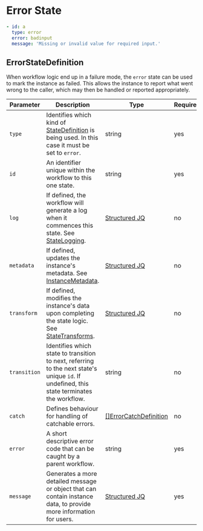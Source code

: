 # Error State

```yaml
- id: a
  type: error
  error: badinput
  message: 'Missing or invalid value for required input.'
```

## ErrorStateDefinition 

When workflow logic end up in a failure mode, the `error` state can be used to mark the instance as failed. This allows the instance to report what went wrong to the caller, which may then be handled or reported appropriately.

| Parameter | Description | Type | Required |
| --- | --- | --- | --- |
| `type` | Identifies which kind of [StateDefinition](./states.md) is being used. In this case it must be set to `error`. | string | yes | 
| `id` | An identifier unique within the workflow to this one state. | string | yes |
| `log` | If defined, the workflow will generate a log when it commences this state. See [StateLogging](./logging.md). | [Structured JQ](../instance-data/structured-jx.md) | no |
| `metadata` | If defined, updates the instance's metadata. See [InstanceMetadata](./metadata.md). | [Structured JQ](../instance-data/structured-jx.md) | no |
| `transform` | If defined, modifies the instance's data upon completing the state logic. See [StateTransforms](../instance-data/transforms.md). | [Structured JQ](../instance-data/structured-jx.md) | no |
| `transition` | Identifies which state to transition to next, referring to the next state's unique `id`. If undefined, this state terminates the workflow. | string | no |
| `catch` | Defines behaviour for handling of catchable errors.  | [[]ErrorCatchDefinition](./errors.md) | no |
| `error` | A short descriptive error code that can be caught by a parent workflow. | string | yes |
| `message` | Generates a more detailed message or object that can contain instance data, to provide more information for users. | [Structured JQ](../instance-data/structured-jx.md) | yes |
